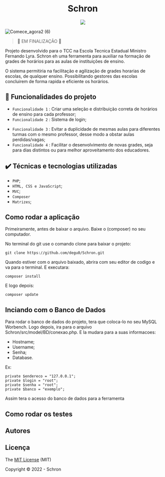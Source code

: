 <h1 align = "center">Schron</h1>
<p align = "center">
<img src="http://img.shields.io/static/v1?label=License&message=MIT&color=green&style=for-the-badge"/>
</p>
  
![Comece_agora2 (6)](https://user-images.githubusercontent.com/87346972/217118662-a5600b20-9ece-4b3a-9c21-a5603c5c294b.png)

> 🛑 EM FINALIZAÇÃO 🛑

Projeto desenvolvido para o TCC na Escola Tecnica Estadual Ministro Fernando Lyra. Schron eh uma ferramenta para auxiliar na formação de grades de horários para as aulas de instituições de ensino. 

O sistema permitiria na facilitação e agilização de grades horarias de escolas, de qualquer ensino. Possibilitando gestores das escolas concluirem de forma rapida e eficiente os horários.

## 🔨 Funcionalidades do projeto

* `Funcionalidade 1` : Criar uma seleção e distribuição correta de horários de ensino para cada professor;
  <!--Giphy da tela de entrada-->
 * `Funcionalidade 2` : Sistema de login;
  <!--Giphy do sistema de login funiconando e de cadastro-->
* `Funcionalidade 3` : Evitar a duplicidade de mesmas aulas para diferentes turmas com o mesmo professor, desse modo a obstar aulas perdidas/vagas;
  <!--Giphy do sistema de cadastros-->
* `Funcionalidade 4` : Facilitar o desenvolvimento de novas grades, seja para dias distintos ou para melhor aproveitamento dos educadores.
  <!--Giphy do sistema de horário funcionando-->
  
 ## ✔️ Técnicas e tecnologias utilizadas
 
 * `PHP`;
 * `HTML, CSS e JavaScript`;
 * `MVC`;
 * `Composer`
 * `Matrizes`;

## Como rodar a aplicação

Primeiramente, antes de baixar o arquivo. Baixe o (composer) no seu computador.

No terminal do git use o comando clone para baixar o projeto: 

```
git clone https://github.com/degu0/Schron.git
```

Quando estiver com o arquivo baixado, abrira com seu editor de codigo e va para o terminal. E executara: 

```
composer install
```

E logo depois:

```
composer update
```

## Inciando com o Banco de Dados

Para rodar o banco de dados do projeto, tera que coloca-lo no seu MySQL Worbench. Logo depois, ira para o arquivo Schron/src/model/BD/conexao.php.
E la mudara para a suas informacoes: 
* Hostname;
* Username;
* Senha;
* Database.

Ex:
```
private $endereco = "127.0.0.1";
private $login = "root";
private $senha = "root";
private $banco = "exemplo";
```

Assim tera o acesso do banco de dados para a ferramenta

## Como rodar os testes
## Autores

<!--Fotos dos Autores (Thiago, Iris e eu(Deyvid)) e 'links' para seus linkeId-->

## Licença

The [MIT License]() (MIT)

Copyright :copyright: 2022 - Schron
